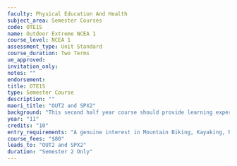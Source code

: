```yaml
---
faculty: Physical Education And Health
subject_area: Semester Courses
code: OTE1S
name: Outdoor Extreme NCEA 1
course_level: NCEA 1
assessment_type: Unit Standard
course_duration: Two Terms
ue_approved: 
invitation_only: 
notes: ""
endorsement: 
title: OTE1S
type: Semester Course
description: ""
maori_title: "OUT2 and SPX2"
background: "This second half year course should provide learning experiences to develop personal and social skills for participating in a variety of outdoor settings. Trips during this course include Mountain Biking, Rafting, Kayaking, Abseiling & Low Ropes. These trips should also emphasise outdoor safety and protection of our environment."
year: "11"
credits: "10"
entry_requirements: "A genuine interest in Mountain Biking, Kayaking, Rafting, Abseiling & Low Ropes"
course_fees: "$80"
leads_to: "OUT2 and SPX2"
duration: "Semester 2 Only"
---
```

